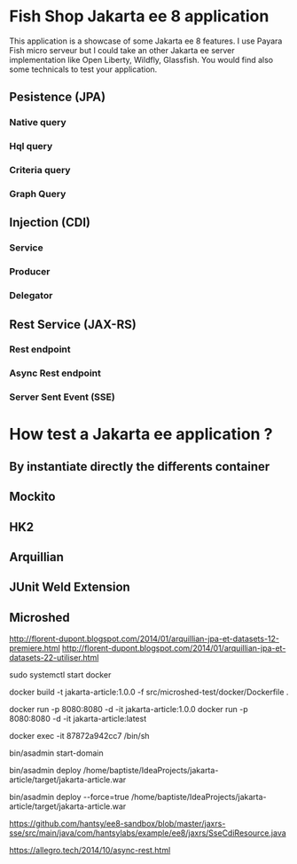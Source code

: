 # Fish Shop Jakarta ee 8 application

This application is a showcase of some Jakarta ee 8 features. 
I use Payara Fish micro serveur but I could take an other Jakarta ee server implementation like Open Liberty, Wildfly, Glassfish.
You would find also some technicals to test your application.

## Pesistence (JPA)

### Native query

### Hql query

### Criteria query

### Graph Query

## Injection (CDI)

### Service

### Producer

### Delegator

## Rest Service (JAX-RS)

### Rest endpoint

### Async Rest endpoint

### Server Sent Event (SSE)

# How test a Jakarta ee application ?

## By instantiate directly the differents container

## Mockito

## HK2

## Arquillian

## JUnit Weld Extension

## Microshed


http://florent-dupont.blogspot.com/2014/01/arquillian-jpa-et-datasets-12-premiere.html
http://florent-dupont.blogspot.com/2014/01/arquillian-jpa-et-datasets-22-utiliser.html


sudo systemctl start docker

docker build -t jakarta-article:1.0.0 -f src/microshed-test/docker/Dockerfile .

docker run -p 8080:8080 -d -it jakarta-article:1.0.0
docker run -p 8080:8080 -d -it jakarta-article:latest

docker exec -it 87872a942cc7 /bin/sh

bin/asadmin start-domain

bin/asadmin deploy /home/baptiste/IdeaProjects/jakarta-article/target/jakarta-article.war

bin/asadmin deploy --force=true /home/baptiste/IdeaProjects/jakarta-article/target/jakarta-article.war

https://github.com/hantsy/ee8-sandbox/blob/master/jaxrs-sse/src/main/java/com/hantsylabs/example/ee8/jaxrs/SseCdiResource.java

https://allegro.tech/2014/10/async-rest.html
